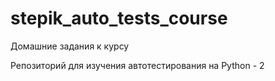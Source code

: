 # stepik_auto_tests_course
Домашние задания к курсу

Репозиторий для изучения автотестирования на Python - 2
